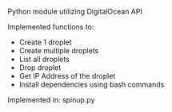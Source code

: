Python module utilizing DigitalOcean API

Implemented functions to:

- Create 1 droplet
- Create multiple droplets
- List all droplets
- Drop droplet
- Get IP Address of the droplet
- Install dependencies using bash commands

Implemented in: spinup.py

